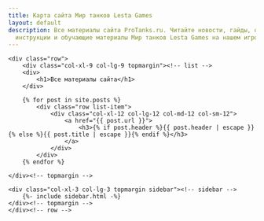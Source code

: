 ```yaml
---
title: Карта сайта Мир танков Lesta Games
layout: default
description: Все материалы сайта ProTanks.ru. Читайте новости, гайды, общоры игр,
  инструкции и обучающие материалы Мир танков Lesta Games на нашем игровом портале.
---
```


<div class="container-xl category-page">
	
    <div class="row">
        <div class="col-xl-9 col-lg-9 topmargin"><!-- list -->
		<div>
			<h1>Все материалы сайта</h1>
		</div>	
		
		{% for post in site.posts %} 
			<div class="row list-item">
				<div class="col-xl-12 col-lg-12 col-md-12 col-sm-12">
					<a href="{{ post.url }}">
						<h3>{% if post.header %}{{ post.header | escape }}{% else %}{{ post.title | escape }}{% endif %}</h3>
					</a>
				</div>
			</div>
		{% endfor %}
		
	</div><!-- topmargin -->
	    
	<div class="col-xl-3 col-lg-3 topmargin sidebar"><!-- sidebar -->
		{%- include sidebar.html -%}
	</div><!-- topmargin -->
    </div><!-- row -->

</div><!-- container -->
